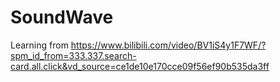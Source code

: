 # SoundWave

Learning from https://www.bilibili.com/video/BV1iS4y1F7WF/?spm_id_from=333.337.search-card.all.click&vd_source=ce1de10e170cce09f56ef90b535da3ff

